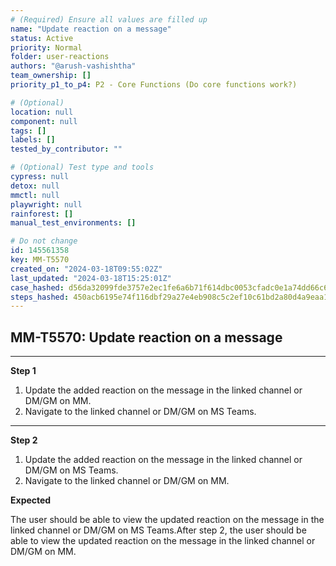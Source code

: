 ```yaml
---
# (Required) Ensure all values are filled up
name: "Update reaction on a message"
status: Active
priority: Normal
folder: user-reactions
authors: "@arush-vashishtha"
team_ownership: []
priority_p1_to_p4: P2 - Core Functions (Do core functions work?)

# (Optional)
location: null
component: null
tags: []
labels: []
tested_by_contributor: ""

# (Optional) Test type and tools
cypress: null
detox: null
mmctl: null
playwright: null
rainforest: []
manual_test_environments: []

# Do not change
id: 145561358
key: MM-T5570
created_on: "2024-03-18T09:55:02Z"
last_updated: "2024-03-18T15:25:01Z"
case_hashed: d56da32099fde3757e2ec1fe6a6b71f614dbc0053cfadc0e1a74dd66c6700cf1efaa99b28714aa5dd6eb84f06f6420ac
steps_hashed: 450acb6195e74f116dbf29a27e4eb908c5c2ef10c61bd2a80d4a9eaa11b4c50a8500a7fa351277645ffc66f8e63411f4
---
```


<!-- (Auto-generated) Based on frontmatter's "key" and "name" -->

## MM-T5570: Update reaction on a message

---

**Step 1**

1. Update the added reaction on the message in the linked channel or DM/GM on MM.
2. Navigate to the linked channel or DM/GM on MS Teams.

---

**Step 2**

1. Update the added reaction on the message in the linked channel or DM/GM on MS Teams.
2. Navigate to the linked channel or DM/GM on MM.

**Expected**

The user should be able to view the updated reaction on the message in the linked channel or DM/GM on MS Teams.After step 2, the user should be able to view the updated reaction on the message in the linked channel or DM/GM on MM.
